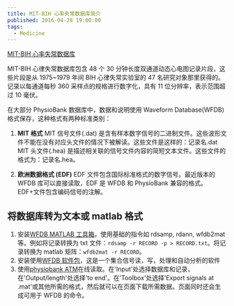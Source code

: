```yaml
---
title: MIT-BIH 心率失常数据库简介
published: 2016-04-28 19:00:00
tags:
  - Medicine
---
```


[MIT-BIH 心率失常数据库](http://www.physionet.org/physiobank/database/mitdb/)

MIT-BIH 心律失常数据库包含 48 个 30 分钟长度双通道动态心电图记录片段，这些片段是从 1975~1979 年间 BIH 心律失常实验室的 47 名研究对象那里获得的。记录以每通道每秒 360 采样点的规格进行数字化，具有 11 位分辨率，表示范围超过 10 毫伏。

在大部分 PhysioBank 数据库中，数据和说明使用 Waveform Database(WFDB)格式保存，这种格式有两种标准类别：

1. **MIT 格式** MIT 信号文件(.dat) 是含有样本数字信号的二进制文件。这些波形文件不能在没有对应头文件的情况下被解读。这些文件是这样的：记录名.dat
   MIT 头文件(.hea) 是描述相关联的信号文件内容的简短文本文件。这些文件的格式为：记录名.hea。

2. **欧洲数据格式 (EDF)** EDF 文件包含国际标准格式的数字信号。最近版本的 WFDB 库可以直接读取，EDF 是 WFDB 和 PhysioBank 兼容的格式。
   EDF+文件包含编码信号的注解。

## 将数据库转为文本或 matlab 格式

1. 安装[WFDB MATLAB 工具箱](http://physionet.org/physiotools/matlab/wfdb-app-matlab/)。使用基础的指令如 rdsamp, rdann, wfdb2mat 等。例如将记录转换为 txt 文件：`rdsamp -r RECORD -p > RECORD.txt`。将记录转换为 matlab 矩阵：`wfdb2mat -r RECORD`。
2. 安装使用[WFDB 软件包](http://physionet.org/physiotools/wfdb.shtml)，这是一个集合信号读，写，处理和自动分析的软件
3. 使用[physiobank ATM](http://physionet.org/cgi-bin/atm/ATM)在线读取。在'Input'处选择数据库和记录，在'Output/length'处选择'to end'。在'Toolbox'处选择'Export signals at .mat'或其他所需的格式，然后就可以在页面下载所需数据。页面同时还会生成可用于 WFDB 的命令。

